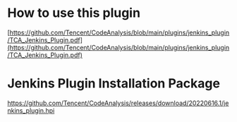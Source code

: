 # How to use this plugin

[https://github.com/Tencent/CodeAnalysis/blob/main/plugins/jenkins_plugin/TCA_Jenkins_Plugin.pdf](https://github.com/Tencent/CodeAnalysis/blob/main/plugins/jenkins_plugin/TCA_Jenkins_Plugin.pdf)


# Jenkins Plugin Installation Package
https://github.com/Tencent/CodeAnalysis/releases/download/20220616.1/jenkins_plugin.hpi
